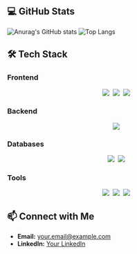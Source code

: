 ## 💻 GitHub Stats
![Anurag's GitHub stats](https://github-readme-stats.vercel.app/api?username=bumeruchi&show_icons=true&theme=radical)
![Top Langs](https://github-readme-stats.vercel.app/api/top-langs/?username=bumeruchi&layout=compact)

## 🛠️ Tech Stack

### Frontend
<div align="center">
  <img src="https://img.shields.io/badge/vue-35495e?style=for-the-badge&logo=vue.js&logoColor=4FC08D" />&nbsp;
  <img src="https://img.shields.io/badge/next.js-black?style=for-the-badge&logo=next.js&logoColor=white" />&nbsp;
  <img src="https://img.shields.io/badge/typescript-007ACC?style=for-the-badge&logo=typescript&logoColor=white" />
</div>

### Backend
<div align="center">
  <img src="https://img.shields.io/badge/springboot-6DB33F?style=for-the-badge&logo=springboot&logoColor=white" />
</div>

### Databases
<div align="center">
  <img src="https://img.shields.io/badge/MSSQL-CC2927?style=for-the-badge&logo=microsoft%20sql%20server&logoColor=white" />&nbsp;
  <img src="https://img.shields.io/badge/MySQL-4479A1?style=for-the-badge&logo=mysql&logoColor=white" />
</div>

### Tools
<div align="center">
  <img src="https://img.shields.io/badge/IntelliJ%20IDEA-000000?style=for-the-badge&logo=intellij-idea&logoColor=white" />&nbsp;
  <img src="https://img.shields.io/badge/VSCode-007ACC?style=for-the-badge&logo=visual-studio-code&logoColor=white" />&nbsp;
  <img src="https://img.shields.io/badge/GitHub%20Desktop-24292e?style=for-the-badge&logo=github-desktop&logoColor=white" />
</div>

## 📫 Connect with Me
- **Email:** your.email@example.com
- **LinkedIn:** [Your LinkedIn](https://www.linkedin.com/in/yourprofile)

